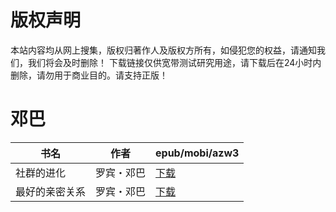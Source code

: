 # 版权声明

本站内容均从网上搜集，版权归著作人及版权方所有，如侵犯您的权益，请通知我们，我们将会及时删除！ 下载链接仅供宽带测试研究用途，请下载后在24小时内删除，请勿用于商业目的。请支持正版！

# 邓巴

| 书名 | 作者 | epub/mobi/azw3 |
| --- | --- | --- |
| 社群的进化 | 罗宾・邓巴 | [下载](https://url89.ctfile.com/f/31084289-1357033579-4ebdbf?p=8866) |
| 最好的亲密关系 | 罗宾・邓巴 | [下载](https://url89.ctfile.com/f/31084289-1357033474-199aa4?p=8866) |
